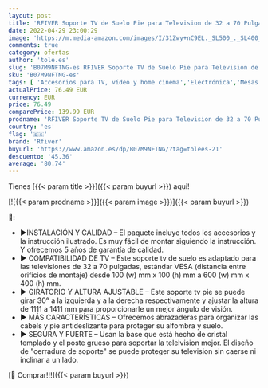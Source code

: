 ```yaml
---
layout: post
title: 'RFIVER Soporte TV de Suelo Pie para Television de 32 a 70 Pulgadas con Giratorio y Altura Ajustable MAX VESA 600 x 400 mm TF2003'
date: 2022-04-29 23:00:29
image: 'https://m.media-amazon.com/images/I/31Zwy+nC9EL._SL500_._SL400_.jpg'
comments: true
category: ofertas
author: 'tole.es'
slug: 'B07M9NFTNG-es RFIVER Soporte TV de Suelo Pie para Television de 32 a 70...'
sku: 'B07M9NFTNG-es'
tags: [ 'Accesorios para TV, vídeo y home cinema','Electrónica','Mesas y soportes para TV','Soportes de pared y techo para TV','TV, vídeo y home cinema','rfiver','television','🇪🇸', ]
actualPrice: 76.49 EUR
currency: EUR
price: 76.49
comparePrice: 139.99 EUR
prodname: 'RFIVER Soporte TV de Suelo Pie para Television de 32 a 70 Pulgadas con Giratorio y Altura Ajustable MAX VESA 600 x 400 mm TF2003'
country: 'es'
flag: '🇪🇸'
brand: 'Rfiver'
buyurl: 'https://www.amazon.es/dp/B07M9NFTNG/?tag=tolees-21'
descuento: '45.36'
average: '80.74'
---
```


Tienes [{{< param title >}}]({{< param buyurl >}}) aqui!

[![{{< param prodname >}}]({{< param image >}})]({{< param buyurl >}})

🔎:

- ▶INSTALACIÓN Y CALIDAD – El paquete incluye todos los accesorios y la instrucción ilustrado. Es muy fácil de montar siguiendo la instrucción. Y ofrecemos 5 años de garantía de calidad.
- ▶ COMPATIBILIDAD DE TV – Este soporte tv de suelo es adaptado para las televisiones de 32 a 70 pulgadas, estándar VESA (distancia entre orificios de montaje) desde 100 (w) mm x 100 (h) mm a 600 (w) mm x 400 (h) mm.
- ▶ GIRATORIO Y ALTURA AJUSTABLE – Este soporte tv pie se puede girar 30° a la izquierda y a la derecha respectivamente y ajustar la altura de 1111 a 1411 mm para proporcionarle un mejor ángulo de visión.
- ▶ MÁS CARACTERÍSTICAS – Ofrecemos abrazaderas para organizar las cabels y pie antideslizante para proteger su alfombra y suelo.
- ▶ SEGURA Y FUERTE – Usan la base que está hecho de cristal templado y el poste grueso para soportar la telelvision mejor. El diseño de "cerradura de soporte" se puede proteger su television sin caerse ni inclinar a un lado.

[🛒 Comprar!!!]({{< param buyurl >}})
